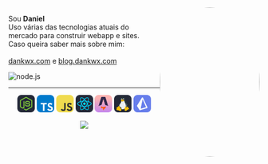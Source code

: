 <div>
  <img align="right" img src="https://i.pinimg.com/564x/fc/6e/26/fc6e260da0a16cb59e53949a6d4e0e11.jpg" width="200" height="300" style="border-radius:50%">
  
</div>
<div style="font-size: 1.1em;">
</div>
<div style="font-size: 1.1em;">
</div>

Sou **Daniel**\
Uso várias das tecnologias atuais do mercado para construir webapp e sites.</br>
Caso queira saber mais sobre mim:</br></br>
<a href="https://dankwx.com" target="_blank" rel="noreferrer noopener">dankwx.com</a> e <a href="https://blog.dankwx.com" target="_blank">blog.dankwx.com</a>
<p align="right">
  </p>
<img src="https://blinkies.neocities.org/b/display/0148-kirbyswim.gif" alt="node.js" height="20"/>

<hr/>


<p align="center"> 
  <a href="https://nodejs.org/en">
    <img src="https://github.com/tandpfun/skill-icons/raw/main/icons/NodeJS-Dark.svg" alt="node.js" height="35"/></a>
  <a href="https://www.typescriptlang.org/">
      <img src="https://github.com/tandpfun/skill-icons/raw/main/icons/TypeScript.svg" alt="typescript" height="35"/></a>
  <a href="https://developer.mozilla.org/en-US/docs/Web/JavaScript">
    <img src="https://github.com/tandpfun/skill-icons/raw/main/icons/JavaScript.svg" alt="javascript"height="35"/></a>
  <a href="https://reactjs.org/">
    <img src="https://github.com/tandpfun/skill-icons/raw/main/icons/React-Dark.svg" alt="react" height="35"/></a>
   <a href="https://astro.build/">
    <img src="https://github.com/tandpfun/skill-icons/raw/main/icons/Astro.svg" alt="react" height="35"/></a>
  <a href="https://www.linux.org/">
      <img src="https://github.com/tandpfun/skill-icons/raw/main/icons/Linux-Dark.svg" alt="prima.io" height="35"/></a>
  <a href="https://www.prisma.io//">
      <img src="https://github.com/tandpfun/skill-icons/raw/main/icons/Prisma.svg" alt="linux" height="35"/></a>
  </p>
<p/>
<p align="center">
<img src="https://i.imgur.com/0S71XeR.gif" />
<p/>
